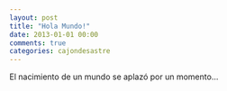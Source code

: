 ```yaml
---
layout: post
title: "Hola Mundo!"
date: 2013-01-01 00:00
comments: true
categories: cajondesastre 
---
```

 El nacimiento de un mundo se aplazó por un momento...
